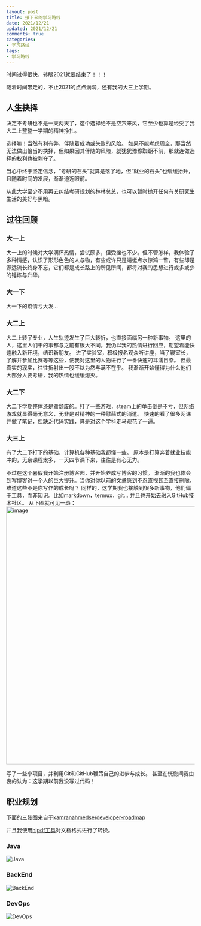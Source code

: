 ```yaml
---
layout: post
title: 接下来的学习路线
date: 2021/12/21
updated: 2021/12/21
comments: true
categories: 
- 学习路线
tags:
- 学习路线
---
```


时间过得很快，转眼2021就要结束了！！！

随着时间带走的，不止2021的点点滴滴，还有我的大三上学期。

## 人生抉择
决定不考研也不是一天两天了，这个选择绝不是空穴来风，它至少也算是经受了我大二上整整一学期的精神挣扎。

选择嘛！当然有利有弊，伴随着成功或失败的风险。
如果不能考虑周全，那当然无法做出恰当的抉择，但如果因其伴随的风险，就犹犹豫豫踟蹰不前，那就连做选择的权利也被剥夺了。

当心中终于坚定信念，“考研的石头”就算是落了地，但“就业的石头”也缓缓抬升，且随着时间的发展，渐渐迫近眼前。

从此大学至少不用再去纠结考研规划的林林总总，也可以暂时抛开任何有关研究生生活的美好与黑暗。

## 过往回顾
### 大一上
大一上的时候对大学满怀热情，尝试颇多，但受挫也不少。但不管怎样，我体验了多种情感，认识了形形色色的人与物，有些或许只是蜻蜓点水惊鸿一瞥，有些却是源远流长终身不忘，它们都是成长路上的所见所闻，都将对我的思想进行或多或少的锤炼与升华。

### 大一下
大一下的疫情亏大发...

### 大二上
大二上转了专业，人生轨迹发生了巨大转折，也直接面临另一种新事物。
这里的人，这里人们干的事都与之前有很大不同。我仍以我的热情进行回应，期望着能快速融入新环境，结识新朋友。
进了实验室，积极报名观众听讲座，当了寝室长，了解并参加比赛等等这些，使我对这里的人物进行了一番快速的耳濡目染。
但最真实的现实，往往折射出一股不以为然与满不在乎。
我渐渐开始懂得为什么他们大部分人要考研，我的热情也缓缓熄灭。

### 大二下
大二下学期整体还是蛮颓废的。打了一些游戏，steam上的单击倒是不亏，但网络游戏就显得毫无意义，无非是对精神的一种慰藉式的消遣。
快速的看了很多网课并做了笔记，但缺乏代码实践，算是对这个学科走马观花了一遍。

### 大三上
有了大二下打下的基础，计算机各种基础我都懂一些。
原本是打算奔着就业技能冲的，无奈课程太多，一天四节课下来，往往是有心无力。

不过在这个暑假我开始注册博客园，并开始养成写博客的习惯。
渐渐的我也体会到写博客对一个人的巨大提升。当你对你以前的文章感到不忍直视甚至直接删除，难道这些不是你写作的成长吗？
同样的，这学期我也接触到很多新事物，他们偏于工具，而非知识。比如markdown，termux，git...
并且也开始去融入GitHub技术社区。
从下图就可见一斑：
<img width="688" alt="image" src="https://user-images.githubusercontent.com/74645100/146919567-a8af9349-1e09-4924-a4f1-8e3025f80807.png">

写了一些小项目，并利用Git和GitHub鞭策自己的进步与成长。
甚至在恍惚间我由衷的认为：这学期以前我没写过代码！

## 职业规划
下面的三张图来自于[kamranahmedse/developer-roadmap](https://github.com/kamranahmedse/developer-roadmap)

并且我使用[hipdf工具](https://www.hipdf.cn/all-tools)对文档格式进行了转换。

### Java
![Java](https://user-images.githubusercontent.com/74645100/146913243-c203379e-6fd3-47bc-bc26-2545ef7bd8fc.jpg)

### BackEnd
![BackEnd](https://user-images.githubusercontent.com/74645100/146913299-7614c6c2-6fd6-4a2c-a098-18486fc5b381.jpg)

### DevOps
![DevOps](https://user-images.githubusercontent.com/74645100/146913364-0741b342-fc7e-4602-8f56-72968a855b5b.jpg)